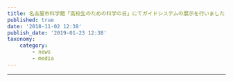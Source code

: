 ```yaml
---
title: 名古屋市科学館「高校生のための科学の日」にてガイドシステムの展示を行いました
published: true
date: '2018-11-02 12:38'
publish_date: '2019-01-23 12:38'
taxonomy:
    category:
        - news
        - media
---
```




---
